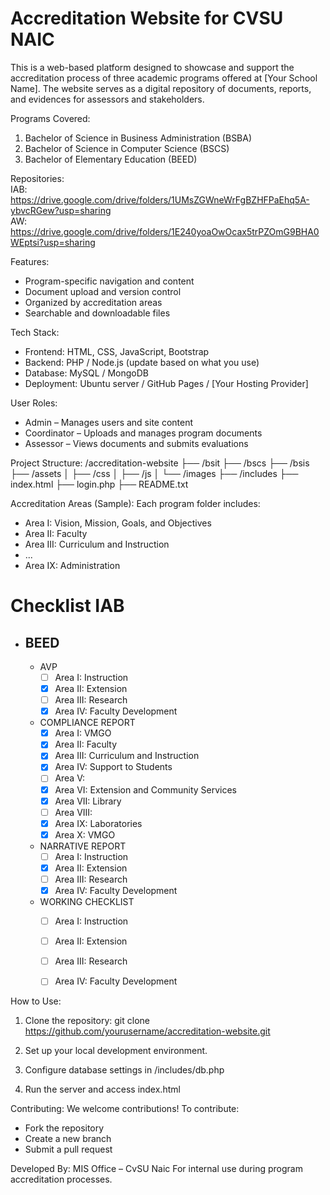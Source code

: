 # Accreditation Website for CVSU NAIC

This is a web-based platform designed to showcase and support the accreditation process of three academic programs offered at [Your School Name]. The website serves as a digital repository of documents, reports, and evidences for assessors and stakeholders.

Programs Covered:
1. Bachelor of Science in Business Administration (BSBA)
2. Bachelor of Science in Computer Science (BSCS)
3. Bachelor of Elementary Education (BEED)

Repositories:<br>
IAB: https://drive.google.com/drive/folders/1UMsZGWneWrFgBZHFPaEhq5A-ybvcRGew?usp=sharing<br>
AW: https://drive.google.com/drive/folders/1E240yoaOwOcax5trPZOmG9BHA0WEptsi?usp=sharing

Features:
- Program-specific navigation and content
- Document upload and version control
- Organized by accreditation areas 
- Searchable and downloadable files

Tech Stack:
- Frontend: HTML, CSS, JavaScript, Bootstrap
- Backend: PHP / Node.js (update based on what you use)
- Database: MySQL / MongoDB
- Deployment: Ubuntu server / GitHub Pages / [Your Hosting Provider]

User Roles:
- Admin – Manages users and site content
- Coordinator – Uploads and manages program documents
- Assessor – Views documents and submits evaluations

Project Structure:
/accreditation-website
├── /bsit
├── /bscs
├── /bsis
├── /assets
│   ├── /css
│   ├── /js
│   └── /images
├── /includes
├── index.html
├── login.php
├── README.txt

Accreditation Areas (Sample):
Each program folder includes:
- Area I: Vision, Mission, Goals, and Objectives
- Area II: Faculty
- Area III: Curriculum and Instruction
- ...
- Area IX: Administration


# Checklist IAB

- ## BEED
  - AVP
    - [ ] Area I: Instruction 
    - [X] Area II: Extension  
    - [ ] Area III: Research
    - [X] Area IV: Faculty Development
  - COMPLIANCE REPORT
    - [X] Area I: VMGO
    - [X] Area II: Faculty
    - [X] Area III: Curriculum and Instruction
    - [X] Area IV: Support to Students
    - [ ] Area V: 
    - [X] Area VI: Extension and Community Services
    - [X] Area VII: Library
    - [ ] Area VIII: 
    - [X] Area IX: Laboratories
    - [X] Area X: VMGO
  - NARRATIVE REPORT
    - [ ] Area I: Instruction 
    - [X] Area II: Extension  
    - [ ] Area III: Research
    - [X] Area IV: Faculty Development
  - WORKING CHECKLIST
    - [ ] Area I: Instruction 
    - [ ] Area II: Extension  
    - [ ] Area III: Research
    - [ ] Area IV: Faculty Development



How to Use:
1. Clone the repository:
   git clone https://github.com/yourusername/accreditation-website.git

2. Set up your local development environment.

3. Configure database settings in /includes/db.php

4. Run the server and access index.html

Contributing:
We welcome contributions! To contribute:
- Fork the repository
- Create a new branch
- Submit a pull request

Developed By:
MIS Office – CvSU Naic
For internal use during program accreditation processes.
